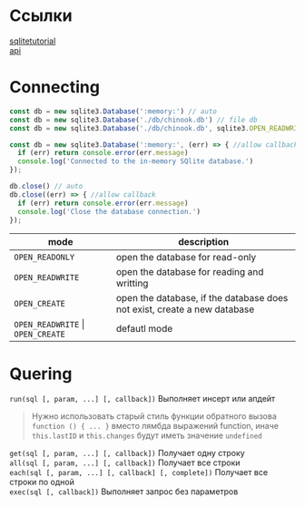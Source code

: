 # Ссылки ##############################

[sqlitetutorial][sqlitetutorial]  
[api][sqlite api]

[sqlitetutorial]: https://www.sqlitetutorial.net
[sqlite api]: [https://github.com/TryGhost/node-sqlite3/wiki/API]

# Connecting ##########################

~~~ JavaScript ~~~~~~~~~~~~~~~~~~~~~~~~
const db = new sqlite3.Database(':memory:') // auto
const db = new sqlite3.Database('./db/chinook.db') // file db
const db = new sqlite3.Database('./db/chinook.db', sqlite3.OPEN_READWRITE)

const db = new sqlite3.Database(':memory:', (err) => { //allow callback
  if (err) return console.error(err.message)
  console.log('Connected to the in-memory SQlite database.')
});

db.close() // auto
db.close((err) => { //allow callback
  if (err) return console.error(err.message)
  console.log('Close the database connection.')
});
~~~~~~~~~~~~~~~~~~~~~~~~~~~~~~~~~~~~~~~

| mode | description |
|------|-------------|
|`OPEN_READONLY` | open the database for read-only            |  
|`OPEN_READWRITE`| open the database for reading and writting |  
|`OPEN_CREATE`   | open the database, if the database does not exist, create a new database |
|`OPEN_READWRITE` \| `OPEN_CREATE`| defautl mode|

# Quering ##############################

`run(sql [, param, ...] [, callback])` Выполняет инсерт или апдейт

> Нужно использовать старый стиль функции обратного вызова `function () { ... }` вместо лямбда выражений function, иначе `this.lastID` и `this.changes` будут иметь значение `undefined`  

`get(sql [, param, ...] [, callback])` Получает одну строку  
`all(sql [, param, ...] [, callback])` Получает все строки  
`each(sql [, param, ...] [, callback] [, complete])` Получает все строки по одной  
`exec(sql [, callback])` Выполняет запрос без параметров

